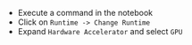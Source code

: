 
- Execute a command in the notebook
- Click on `Runtime -> Change Runtime`
- Expand `Hardware Accelerator` and select `GPU`


